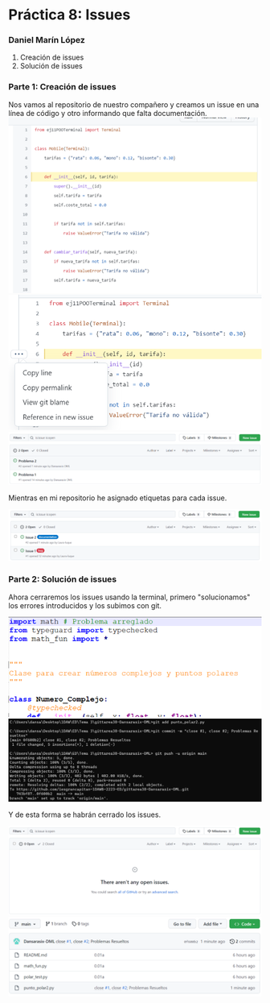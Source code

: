 # Práctica 8: Issues

### Daniel Marín López

1. Creación de issues
2. Solución de issues

### Parte 1: Creación de issues

Nos vamos al repositorio de nuestro compañero y creamos un issue en una línea de código y otro informando que falta documentación.
![Alt text](capturas/01.png)
![Alt text](capturas/02.png)
![Alt text](capturas/04.png)

Mientras en mi repositorio he asignado etiquetas para cada issue.

![Alt text](capturas/03.png)

### Parte 2: Solución de issues

Ahora cerraremos los issues usando la terminal, primero "solucionamos" los errores introducidos y los subimos con git.

![Alt text](capturas/06.png)
![Alt text](capturas/05.png)

Y de esta forma se habrán cerrado los issues.

![Alt text](capturas/07.png)
![Alt text](capturas/08.png)